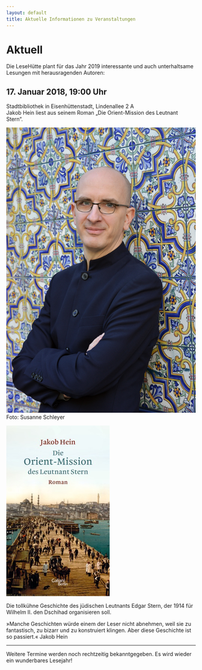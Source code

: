 ```yaml
---
layout: default
title: Aktuelle Informationen zu Veranstaltungen
---
```


# Aktuell

Die LeseHütte plant für das Jahr 2019 interessante und auch unterhaltsame Lesungen mit herausragenden Autoren:

## 17. Januar 2018, 19:00 Uhr

Stadtbibliothek in Eisenhüttenstadt, Lindenallee 2 A  
Jakob Hein liest aus seinem Roman „Die Orient-Mission des Leutnant Stern“.

![Jakob Hein](/assets/Hein/JakobHein.jpg)
Foto: Susanne Schleyer

![Cover](/assets/Hein/Cover.jpg)


Die tollkühne Geschichte des jüdischen Leutnants Edgar Stern, der 1914 für 
Wilhelm II. den Dschihad organisieren soll.

»Manche Geschichten würde einem der Leser nicht abnehmen, weil sie zu 
fantastisch, zu bizarr und zu konstruiert klingen. Aber diese Geschichte 
ist so passiert.« Jakob Hein


* * * * *

Weitere Termine werden noch rechtzeitig bekanntgegeben.
Es wird wieder ein wunderbares Lesejahr!
